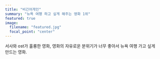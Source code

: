 ```yaml
---
title: "비긴어게인"
summary: "뉴욕 여행 하고 싶게 해주는 영화 1위"
featured: true
image:
  filename: "featured.jpg"
  focal_point: "center"
---
```


서사와 ost가 훌륭한 영화, 영화의 자유로운 분위기가 너무 좋아서 뉴욕 여행 가고 싶게 만드는 영화.